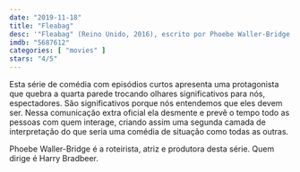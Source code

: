 ```yaml
---
date: "2019-11-18"
title: "Fleabag"
desc: '"Fleabag" (Reino Unido, 2016), escrito por Phoebe Waller-Bridge, dirigido por com Phoebe Waller-Bridge, Sian Clifford, Olivia Colman e Andrew Scott. Baixei pra dar uma olhada depois que ganhou o Emmy.'
imdb: "5687612"
categories: [ "movies" ]
stars: "4/5"
---
```

Esta série de comédia com episódios curtos apresenta uma protagonista que quebra a quarta parede trocando olhares significativos para nós, espectadores. São significativos porque nós entendemos que eles devem ser. Nessa comunicação extra oficial ela desmente e prevê o tempo todo as pessoas com quem interage, criando assim uma segunda camada de interpretação do que seria uma comédia de situação como todas as outras.

Phoebe Waller-Bridge é a roteirista, atriz e produtora desta série. Quem dirige é Harry Bradbeer.
